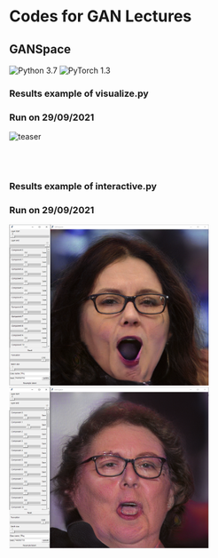 # Codes for GAN Lectures
## GANSpace
![Python 3.7](https://img.shields.io/badge/python-3.7-green.svg)
![PyTorch 1.3](https://img.shields.io/badge/pytorch-1.3-green.svg)<br>


### Results example of visualize.py 
### Run on 29/09/2021
![teaser](./GANspace/out/StyleGAN-ffhq/g_mapping/ipca/summ/components_W.jpg)

<br>
<br>

### Results example of interactive.py
### Run on 29/09/2021
<p float="left">
    <img src="./InteractiveResult.png" width="360"/>
    <img src="./InteractiveChange.png" width="360"/>
</p>
